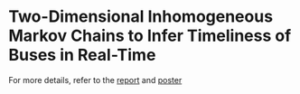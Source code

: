 # Two-Dimensional Inhomogeneous Markov Chains to Infer Timeliness of Buses in Real-Time

For more details, refer to the [report](final_report.pdf) and [poster](presentation.pdf)
